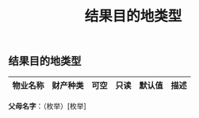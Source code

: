 ﻿---
title: 结果目的地类型
second_title: Aspose.Cells Cloud Documen
type: docs
url: /zh/specification/model/resultdestinationtype/
description: Aspose.Cells 云模型规范：ResultDestinationType。轻松处理 Excel 和其他电子表格文档，具有打开、生成、编辑、拆分、合并、比较和转换等功能
weight: 50
---
## **结果目的地类型**

 

|物业名称|财产种类|可空|只读|默认值|描述|
|:- |:- |:- |:- |:- |:- |

**父母名字**：（枚举）[枚举]